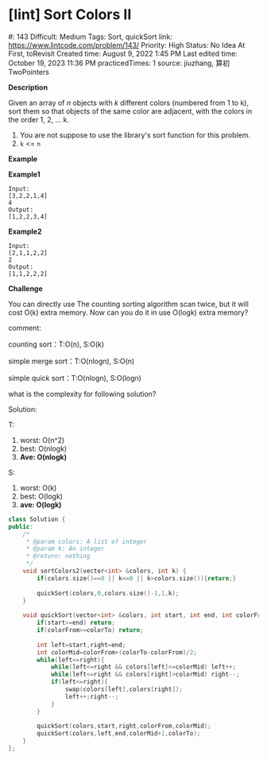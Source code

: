 # [lint] Sort Colors II

#: 143
Difficult: Medium
Tags: Sort, quickSort
link: https://www.lintcode.com/problem/143/
Priority: High
Status: No Idea At First, toRevisit
Created time: August 9, 2022 1:45 PM
Last edited time: October 19, 2023 11:36 PM
practicedTimes: 1
source: jiuzhang, 算初TwoPointers

**Description**

Given an array of *n* objects with *k* different colors (numbered from 1 to k), sort them so that objects of the same color are adjacent, with the colors in the order 1, 2, ... k.

1. You are not suppose to use the library's sort function for this problem.
2. `k` <= `n`

**Example**

**Example1**

```
Input:
[3,2,2,1,4]
4
Output:
[1,2,2,3,4]

```

**Example2**

```
Input:
[2,1,1,2,2]
2
Output:
[1,1,2,2,2]

```

**Challenge**

You can directly use The counting sorting algorithm scan twice, but it will cost O(k) extra memory. Now can you do it in use O(logk) extra memory?

comment:

counting sort：T:O(n), S:O(k)

simple merge sort：T:O(nlogn), S:O(n)

simple quick sort：T:O(nlogn), S:O(logn)

what is the complexity for following solution?

Solution:

T:

1. worst: O(n^2)
2. best: O(nlogk)
3. **Ave: O(nlogk)**

S:

1. worst: O(k)
2. best: O(logk)
3. **ave: O(logk)**

```cpp
class Solution {
public:
    /*
     * @param colors: A list of integer
     * @param k: An integer
     * @return: nothing
     */
    void sortColors2(vector<int> &colors, int k) {
        if(colors.size()==0 || k<=0 || k>colors.size()){return;}
        
        quickSort(colors,0,colors.size()-1,1,k);
    }
    
    void quickSort(vector<int> &colors, int start, int end, int colorFrom, int colorTo){
        if(start>=end) return;
        if(colorFrom>=colorTo) return;
        
        int left=start,right=end;
        int colorMid=colorFrom+(colorTo-colorFrom)/2;
        while(left<=right){
            while(left<=right && colors[left]<=colorMid) left++;
            while(left<=right && colors[right]>colorMid) right--;
            if(left<=right){
                swap(colors[left],colors[right]);
                left++;right--;
            }
        }
        
        quickSort(colors,start,right,colorFrom,colorMid);
        quickSort(colors,left,end,colorMid+1,colorTo);
    }
};
```